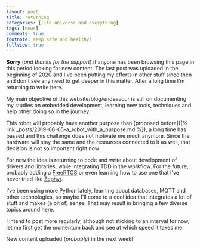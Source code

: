 ```yaml
---
layout: post
title: returning
categories: [life universe and everything]
tags: [news]
comments: true
footnote: Keep safe and healthy!
fullview: true
---
```


**Sorry** (*and thanks for the support*) if anyone has been browsing this page in this period looking for new content.
 The last post was uploaded in the beginning of 2020 and I've been putting my efforts in other stuff since then and don't see any need to get deeper in this matter. After a long time I'm returning to write here.

My main objective of this website/blog/endeavour is still on documenting my studies on embedded development, learning new tools, techniques and help other doing so in the journey. 

This robot will probably have another purpose than [proposed before]({% link _posts/2019-06-05-a_robot_with_a_purpose.md %}), a long time has passed and this challenge does not motivate me much anymore. Since the hardware will stay the same and the resources connected to it as well, that decision is not so important right now. 

For now the idea is returning to code and write about development of drivers and libraries, while integrating TDD in the workflow. For the future, probably adding a [FreeRTOS](https://www.freertos.org/) or even learning how to use one that I've never tried like [Zephyr](https://zephyrproject.org/). 

I've been using more Python lately, learning about databases, MQTT and other technologies, so maybe I'll come to a cool idea that integrates a lot of stuff and makes (a bit of) sense. That may result in bringing a few diverse topics around here.

I intend to post more regularly, although not sticking to an interval for now, let me first get the momentum back and see at which speed it takes me. 

New content uploaded (*probably*) in the next week!

